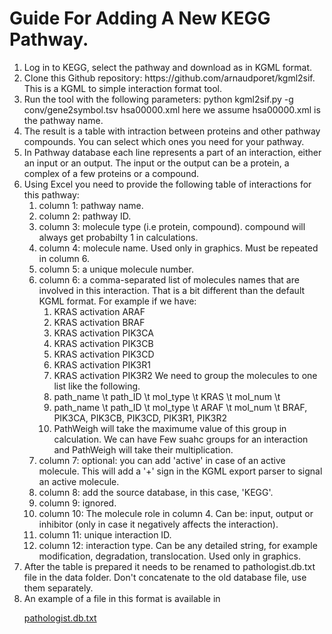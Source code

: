 # Guide For Adding A New KEGG Pathway.
<ol>
<li> Log in to KEGG, select the pathway and download as in KGML format.
<li> Clone this Github repository: https://github.com/arnaudporet/kgml2sif. This is a KGML to simple interaction format tool.
<li> Run the tool with the following parameters: python kgml2sif.py -g conv/gene2symbol.tsv hsa00000.xml here we assume hsa00000.xml is the pathway name.
<li> The result is a table with intraction between proteins and other pathway compounds. You can select which ones you need for your pathway.
<li> In Pathway database each line represents a part of an interaction, either an input or an output. The input or the output can be a protein, a complex of a few proteins or a compound.
<li> Using Excel you need to provide the following table of interactions for this pathway:
	<ol>
		<li> column 1: pathway name.
		<li> column 2: pathway ID.
		<li> column 3: molecule type (i.e protein, compound). compound will always get probabilty 1 in calculations.
		<li> column 4: molecule name. Used only in graphics. Must be repeated in column 6.
		<li> column 5: a unique molecule number.
		<li> column 6: a comma-separated list of molecules names that are involved in this interaction. That is a bit different than the default KGML format. For example if we have:
			<ol>
				<li>	KRAS	activation	ARAF
				<li>	KRAS	activation	BRAF
				<li>	KRAS	activation	PIK3CA
				<li>	KRAS	activation	PIK3CB
				<li>	KRAS	activation	PIK3CD
				<li>	KRAS	activation	PIK3R1
				<li>	KRAS	activation	PIK3R2	 We need to group the molecules to one list like the following.
				<li>    path_name \t path_ID \t mol_type \t KRAS \t mol_num \t 	 
				<li>    path_name \t path_ID \t mol_type \t ARAF \t mol_num \t BRAF, PIK3CA, PIK3CB, PIK3CD, PIK3R1, PIK3R2
				<li>	PathWeigh will take the maximume value of this group in calculation. We can have Few suahc groups for an interaction and PathWeigh will take their multiplication.
			</ol>
		<li> column 7: optional: you can add 'active' in case of an active molecule. This will add a '+' sign in the KGML export parser to signal an active molecule.
		<li> column 8: add the source database, in this case, 'KEGG'.
		<li> column 9: ignored.
		<li> column 10: The molecule role in column 4. Can be: input, output or inhibitor (only in case it negatively affects the interaction).
		<li> column 11: unique interaction ID.
		<li> column 12: interaction type. Can be any detailed string, for example modification, degradation, translocation. Used only in graphics.
	</ol>
<li> After the table is prepared it needs to be renamed to pathologist.db.txt file in the data folder. Don't concatenate to the old database file, use them separately.
<li> An example of a file in this format is available in

[pathologist.db.txt](keggpathologist.db.txt)
</ol>